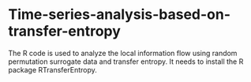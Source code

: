 # Time-series-analysis-based-on-transfer-entropy
The R code is used to analyze the local information flow using random permutation surrogate data and transfer entropy. It needs to install the R package RTransferEntropy. 
